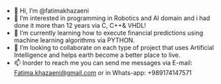 - 👋 Hi, I’m @fatimakhazaeni
- 👀 I’m interested in programming in Robotics and AI domain and i had done it more than 12 years via C, C++& VHDL!
- 🌱 I’m currently learning how to execute financial predictions using machine learning algorithms via PYTHON.
- 💞️ I’m looking to collaborate on each type of project that uses Artificial Intelligence and helps earth become a better place to live.
- 📫 Inorder to reach me you can send me messages via E-mail: Fatima.khazaeni@gmail.com or in Whats-app: +989174147571

<!---
fatimakhazaeni/fatimakhazaeni is a ✨ special ✨ repository because its `README.md` (this file) appears on your GitHub profile.
You can click the Preview link to take a look at your changes.
--->
